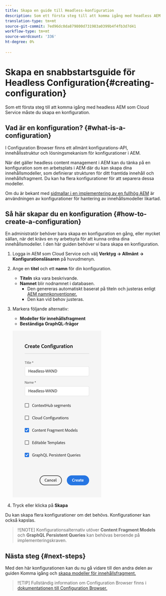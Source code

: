 ```yaml
---
title: Skapa en guide till Headless-konfiguration
description: Som ett första steg till att komma igång med headless AEM som Cloud Service måste du skapa en konfiguration.
translation-type: tm+mt
source-git-commit: 7ed96dc0da879800d731983a0399b4f4fb3d7d41
workflow-type: tm+mt
source-wordcount: '336'
ht-degree: 0%

---
```



# Skapa en snabbstartsguide för Headless Configuration{#creating-configuration}

Som ett första steg till att komma igång med headless AEM som Cloud Service måste du skapa en konfiguration.

## Vad är en konfiguration? {#what-is-a-configuration}

I Configuration Browser finns ett allmänt konfigurations-API, innehållsstruktur och lösningsmekanism för konfigurationer i AEM.

När det gäller headless content management i AEM kan du tänka på en konfiguration som en arbetsplats i AEM där du kan skapa dina innehållsmodeller, som definierar strukturen för ditt framtida innehåll och innehållsfragment. Du kan ha flera konfigurationer för att separera dessa modeller.

Om du är bekant med [sidmallar i en implementering av en fullhög AEM](/help/sites-cloud/authoring/features/templates.md) är användningen av konfigurationer för hantering av innehållsmodeller likartad.

## Så här skapar du en konfiguration {#how-to-create-a-configuration}

En administratör behöver bara skapa en konfiguration en gång, eller mycket sällan, när det krävs en ny arbetsyta för att kunna ordna dina innehållsmodeller. I den här guiden behöver vi bara skapa en konfiguration.

1. Logga in AEM som Cloud Service och välj **Verktyg -> Allmänt -> Konfigurationsläsaren** på huvudmenyn.
1. Ange en **titel** och ett **namn** för din konfiguration.
   * **Titeln** ska vara beskrivande.
   * **Namnet** blir nodnamnet i databasen.
      * Den genereras automatiskt baserat på titeln och justeras enligt [AEM namnkonventioner.](/help/implementing/developing/introduction/naming-conventions.md)
      * Den kan vid behov justeras.
1. Markera följande alternativ:
   * **Modeller för innehållsfragment**
   * **Beständiga GraphQL-frågor**

   ![Skapa konfiguration](../assets/create-configuration.png)

1. Tryck eller klicka på **Skapa**

Du kan skapa flera konfigurationer om det behövs. Konfigurationer kan också kapslas.

>!![NOTE]
Konfigurationsalternativ utöver **Content Fragment Models** och **GraphQL Persistent Queries** kan behövas beroende på implementeringskraven.

## Nästa steg {#next-steps}

Med den här konfigurationen kan du nu gå vidare till den andra delen av guiden Komma igång och [skapa modeller för innehållsfragment.](create-content-model.md)

>!![TIP]
Fullständig information om Configuration Browser finns i [dokumentationen till Configuration Browser.](/help/implementing/developing/introduction/configurations.md)
